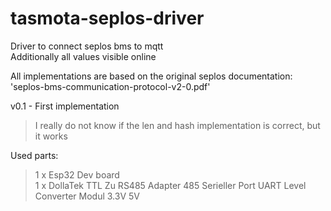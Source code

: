 # tasmota-seplos-driver

Driver to connect seplos bms to mqtt  
Additionally all values visible online

All implementations are based on the original seplos documentation:  
'seplos-bms-communication-protocol-v2-0.pdf'

v0.1 - First implementation  
>I really do not know if the len and hash implementation is correct, but it works   
  
  
Used parts:  
>1 x Esp32 Dev board  
>1 x DollaTek TTL Zu RS485 Adapter 485 Serieller Port UART Level Converter Modul 3.3V 5V
